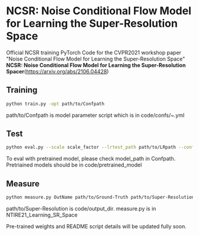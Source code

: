 # NCSR: Noise Conditional Flow Model for Learning the Super-Resolution Space

Official NCSR training PyTorch Code for the CVPR2021 workshop paper "Noise Conditional Flow Model for Learning the Super-Resolution Space" 
**NCSR: Noise Conditional Flow Model for Learning the Super-Resolution Spacer**(https://arxiv.org/abs/2106.04428)

## Training

```.bash
python train.py -opt path/to/Confpath
```
path/to/Confpath is model parameter script which is in code/confs/~.yml

## Test

```.bash
python eval.py --scale scale_factor --lrtest_path path/to/LRpath --conf_path path/to/Confpath
```
To eval with pretrained model, please check model_path in Confpath. Pretriained models should be in code/pretrained_model

## Measure

```.bash
python measure.py OutName path/to/Ground-Truth path/to/Super-Resolution n_samples scale_factor 
```
path/to/Super-Resolution is code/output_dir. measure.py is in NTIRE21_Learning_SR_Space


Pre-trained weights and README script details will be updated fully soon.
